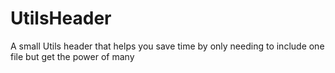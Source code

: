# UtilsHeader
A small Utils header that helps you save time by only needing to include one file but get the power of many
